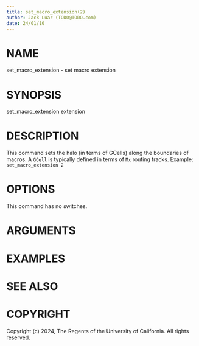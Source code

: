 ```yaml
---
title: set_macro_extension(2)
author: Jack Luar (TODO@TODO.com)
date: 24/01/10
---
```


# NAME

set_macro_extension - set macro extension

# SYNOPSIS

set_macro_extension extension


# DESCRIPTION

This command sets the halo (in terms of GCells) along the boundaries of macros.
A `GCell` is typically defined in terms of `Mx` routing tracks.
Example: `set_macro_extension 2`

# OPTIONS

This command has no switches.

# ARGUMENTS

# EXAMPLES

# SEE ALSO

# COPYRIGHT

Copyright (c) 2024, The Regents of the University of California. All rights reserved.
